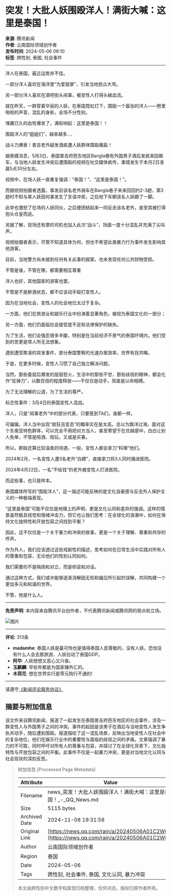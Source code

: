# 突发！大批人妖围殴洋人！满街大喊：这里是泰国！

**来源**: 腾讯新闻  
**作者**: 云南国际领域创作者  
**发布时间**: 2024-05-06 09:10  
**标签**: 跨性别, 泰国, 社会事件

---

洋人在泰国，最近运势并不佳。

一部分洋人喜欢在海洋里“为爱鼓掌”，引发当地民众大骂。

另一部分洋人喜欢在酒吧街头闹事，被变性人打得头破血流。

就在昨天，一群穿着华丽的人妖，在泰国霓虹灯下，围殴一个嚣张的洋人——劈里啪啦的声音，混乱的身影，全场不分性别。

埋藏已久的血性爆发了，满街响起：这里是泰国！！

围殴洋人的“姐姐们”，越来越多....

战斗力爆表！普吉老外疑发酒疯遭人妖群体围殴痛扁！

据泰媒消息，5月3日，泰国普吉府芭东地区Bangla巷有外国男子酒后发疯来回飙车，与当地人妖发生冲突后遭围殴的视频在社交媒体疯传，事情发生于本月2日凌晨5点30分左右。

视频中，在场人妖一直重复强调：“泰国！”、“这里是泰国！”。

而据视频拍摄者透露，事发前该名老外骑车在Bangla巷子来来回回约2-3趟，第3趟时不知与某人妖因何事发生了言语冲突，之后他下车朝该名人妖踢了一脚。

此举也激怒了在场的人妖同伙，之后便团结起来一同反击该名老外，直至其被打得抱头仓皇而逃。

另据了解，现场还有摩的司机也加入此次“战斗”，场面一度十分混乱并充满了尖叫声。

视频拍摄者表示，尽管不知道具体为何，但也不希望此类暴力行为事件发生影响其他游客。

目前，当地警方尚未接到任何有关此事的报案，也未发现任何公共财物受损。

不管是谁，不管在哪，都需要相互尊重

洋人也好，其他国家的游客也罢。

不管是不是醉酒状态，都不应该动手殴打变性人。

因为在当地社会，变性人的社会地位太过于复杂。

一方面，他们在旅游业和娱乐行业中扮演着显著角色，被视为泰国文化的一部分；

另一方面，他们仍面临社会接受度不足和法律保护的缺失。

为了生活，他们会强忍很多辛酸，特别是在当前经济不景气的泰国环境内，他们受到的苦更是常人所无法想象。

遇到遭受欺凌的突发事件，部分泰国警察的光速办案效率，世界有目共睹。

于是，在更多时候，变性人习惯了自己独立解决问题。

当然，那些委屈后爆发的层层怒火，生活中的那些不甘，那些歧视的眼神，都会化作“反弹力”，以数百倍的程度释放——不仅仅是动手，简直是以命相搏。

为了无法理解的公道，为了生活的尊严。

标志性事件：3月4日的泰国变性人混战。

洋人，只是“闹事老外”中的部分代表，只要惹到TA们，谁都一样。

可偏偏，洋人当中出现“疯狂且变态”的概率实在是太高，总以为飘洋过海，面对这个东南亚特色群体，可以完全不用把对方当人，甚至寄望于在优越感中，白白让别人免单，不管是陪酒、陪玩，又或是买春。

所以，群殴还算比较温柔的待遇，一般，变性人都会拿刀“料理”他们。

2024年2月，一名变性人遭3名老外“白嫖”，直接拿刀将3人同时捅进医院。

2024年4月22日，一名“不给钱”的老外被变性人打进医院。

而这些事，也只是样本。

泰国媒体所写的“围殴洋人”，这一描述可能反映的是文化自豪感与反击外人保护主义的一种极端表现。

“这里是泰国”可能不仅仅是地理上的声明，更是文化认同和差异的强调。这样的情景虽然极具视觉和情绪冲击力，但它也让我们思考：在全球化的浪潮中，如何在保持文化独特性和开放包容之间找到平衡？

因此，这不仅仅是一个关于暴力和冲突的故事，更是一个关于理解、尊重和共存的呼声。

作为外人，我们应该透过这些戏剧性的描述，思考如何在日常生活中实践对所有人的尊重和包容，无论他们的性别认同如何。

我们需要的不是隔阂和对立，而是桥梁和对话。

通过这种方式，我们或许能够逐渐消解因无知和偏见所引起的误解，共同构建一个更加多元和和谐的世界。

不管，他是什么人。

---

**免责声明**: 本内容来自腾讯平台创作者，不代表腾讯新闻或腾讯网的观点和立场。

![图片](https://inews.gtimg.com/newsapp_bt/0/1012205723968_6694/0)

---

**评论**: 313条

- **madamhe**: 泰国人妖是最可怜也是值得泰国人民尊敬的，没有人妖，恐怕没有什么人会去那旅游，人妖拉动了泰国GDP。
- **阿华**: 人妖想想又恶心又兴奋。
- **玉麒麟**: 早些年都是为国家赚外汇的。
- **木荷花**: 想在世界实行是零元购行不通的!

---

请遵守[《新闻评论服务协议》](https://new.qq.com/static/coralinfo.htm)

## 摘要与附加信息

<!-- tcd_abstract -->
该文件来自腾讯新闻，报道了一起发生在泰国普吉府芭东地区的社会事件，涉及一群变性人与外国男子之间的冲突。事件的起因是该男子在酒后与当地变性人发生争执并动手，随后遭到围殴。报道描绘了这一混乱场景，反映出当地变性人在社会中的复杂地位，他们在娱乐行业中的重要性与面临的歧视之间的矛盾。文章强调了暴力的不可取，同时呼吁对所有人的尊重与包容，并探讨了在全球化背景下，文化独特性与开放包容之间的平衡。此事件不仅是一起暴力冲突，更是对当地文化认同与社会现状的深刻反思。
<!-- tcd_abstract_end -->

> 附加信息 [Processed Page Metadata]
>
> | Attribute       | Value                                  |
> |-----------------|----------------------------------------|
> | Filename        | news_突发！大批人妖围殴洋人！满街大喊：这里是泰国！_-_QQ_News.md                             |
> | Size            | 5115 bytes                           |
> | Archived Date   | 2024-11-08 19:31:58                             |
> | Original Link   | [https://news.qq.com/rain/a/20240506A01C2W00](https://news.qq.com/rain/a/20240506A01C2W00)                       |
> | Author          | 云南国际领域创作者                               |
> | Region          | 泰国                               |
> | Date            | 2024-05-06                                 |
> | Tags            | 跨性别, 社会事件, 泰国, 文化认同, 暴力冲突                                 |
>
> 本文由跨性别中文数字档案馆归档整理，仅供浏览。版权归原作者所有。
>